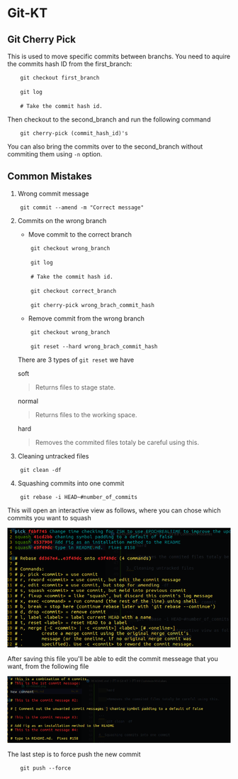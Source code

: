 # Git-KT

## Git Cherry Pick

This is used to move specific commits between branchs. You need to aquire the commits hash ID from the first_branch:

```
    git checkout first_branch

    git log

    # Take the commit hash id.
```
Then checkout to the second_branch and run the following command

```
    git cherry-pick (commit_hash_id)'s
```

You can also bring the commits over to the second_branch without commiting them using ``` -n ``` option.

## Common Mistakes

1. Wrong commit message

```
    git commit --amend -m "Correct message"
```

2. Commits on the wrong branch

    - Move commit to the correct branch

    ```
        git checkout wrong_branch

        git log

        # Take the commit hash id.

        git checkout correct_branch

        git cherry-pick wrong_brach_commit_hash
    ```

    - Remove commit from the wrong branch

    ```
        git checkout wrong_branch

        git reset --hard wrong_brach_commit_hash
    ```
    There are 3 types of ```git reset``` we have

    soft

    >Returns files to stage state.

    normal

    >Returns files to the working space.

    hard

    >Removes the commited files totaly be careful using this.

3. Cleaning untracked files

```
    git clean -df
```

4. Squashing commits into one commit

```
    git rebase -i HEAD~#number_of_commits
```
This will open an interactive view as follows, where you can chose which commits you want to squash

![](./01-rebase.png)

After saving this file you'll be able to edit the commit messeage that you want, from the following file

![](./02-rebase.png)

The last step is to force push the new commit

```
    git push --force
```